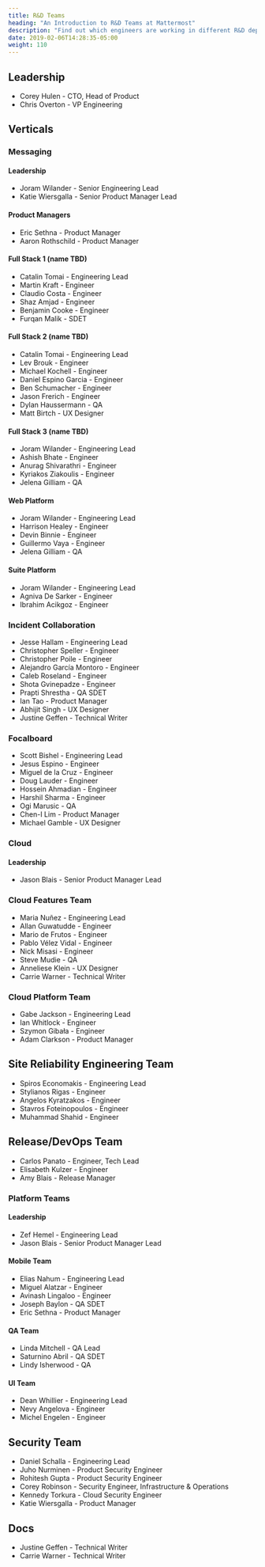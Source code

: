 ```yaml
---
title: R&D Teams
heading: "An Introduction to R&D Teams at Mattermost"
description: "Find out which engineers are working in different R&D departments at Mattermost."
date: 2019-02-06T14:28:35-05:00
weight: 110
---
```


## Leadership

* Corey Hulen - CTO, Head of Product
* Chris Overton - VP Engineering

## Verticals

### Messaging

#### Leadership
* Joram Wilander - Senior Engineering Lead
* Katie Wiersgalla - Senior Product Manager Lead

#### Product Managers
* Eric Sethna - Product Manager
* Aaron Rothschild - Product Manager

#### Full Stack 1 (name TBD)
* Catalin Tomai - Engineering Lead
* Martin Kraft - Engineer
* Claudio Costa - Engineer
* Shaz Amjad - Engineer
* Benjamin Cooke - Engineer
* Furqan Malik - SDET

#### Full Stack 2 (name TBD)
* Catalin Tomai - Engineering Lead
* Lev Brouk - Engineer
* Michael Kochell - Engineer
* Daniel Espino Garcia - Engineer
* Ben Schumacher - Engineer
* Jason Frerich - Engineer
* Dylan Haussermann - QA
* Matt Birtch - UX Designer

#### Full Stack 3 (name TBD)
* Joram Wilander - Engineering Lead
* Ashish Bhate - Engineer
* Anurag Shivarathri - Engineer
* Kyriakos Ziakoulis - Engineer
* Jelena Gilliam - QA

#### Web Platform
* Joram Wilander - Engineering Lead
* Harrison Healey - Engineer
* Devin Binnie - Engineer
* Guillermo Vaya - Engineer
* Jelena Gilliam - QA

#### Suite Platform
* Joram Wilander - Engineering Lead
* Agniva De Sarker - Engineer
* Ibrahim Acikgoz - Engineer

### Incident Collaboration

* Jesse Hallam - Engineering Lead
* Christopher Speller - Engineer
* Christopher Poile - Engineer
* Alejandro García Montoro - Engineer
* Caleb Roseland - Engineer
* Shota Gvinepadze - Engineer
* Prapti Shrestha - QA SDET
* Ian Tao - Product Manager
* Abhijit Singh - UX Designer
* Justine Geffen - Technical Writer

### Focalboard

* Scott Bishel - Engineering Lead
* Jesus Espino - Engineer
* Miguel de la Cruz - Engineer
* Doug Lauder - Engineer
* Hossein Ahmadian - Engineer
* Harshil Sharma - Engineer
* Ogi Marusic - QA
* Chen-I Lim - Product Manager
* Michael Gamble - UX Designer

### Cloud

#### Leadership
* Jason Blais - Senior Product Manager Lead

### Cloud Features Team

* Maria Nuñez - Engineering Lead
* Allan Guwatudde - Engineer
* Mario de Frutos - Engineer
* Pablo Vélez Vidal - Engineer
* Nick Misasi - Engineer
* Steve Mudie - QA
* Anneliese Klein - UX Designer
* Carrie Warner - Technical Writer

### Cloud Platform Team

* Gabe Jackson - Engineering Lead
* Ian Whitlock - Engineer
* Szymon Gibała - Engineer
* Adam Clarkson - Product Manager

## Site Reliability Engineering Team

* Spiros Economakis - Engineering Lead
* Stylianos Rigas - Engineer
* Angelos Kyratzakos - Engineer
* Stavros Foteinopoulos - Engineer
* Muhammad Shahid - Engineer

## Release/DevOps Team

* Carlos Panato - Engineer, Tech Lead
* Elisabeth Kulzer - Engineer
* Amy Blais - Release Manager

### Platform Teams

#### Leadership
* Zef Hemel - Engineering Lead
* Jason Blais - Senior Product Manager Lead

#### Mobile Team

* Elias Nahum - Engineering Lead
* Miguel Alatzar - Engineer
* Avinash Lingaloo - Engineer
* Joseph Baylon - QA SDET
* Eric Sethna - Product Manager

#### QA Team

* Linda Mitchell - QA Lead
* Saturnino Abril - QA SDET
* Lindy Isherwood - QA

#### UI Team
* Dean Whillier - Engineering Lead
* Nevy Angelova - Engineer
* Michel Engelen - Engineer

## Security Team

* Daniel Schalla - Engineering Lead
* Juho Nurminen - Product Security Engineer
* Rohitesh Gupta - Product Security Engineer
* Corey Robinson - Security Engineer, Infrastructure & Operations
* Kennedy Torkura - Cloud Security Engineer
* Katie Wiersgalla - Product Manager

## Docs
* Justine Geffen - Technical Writer
* Carrie Warner - Technical Writer
